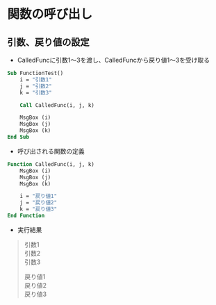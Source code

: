 # 関数の呼び出し  

## 引数、戻り値の設定  
* CalledFuncに引数1～3を渡し、CalledFuncから戻り値1～3を受け取る
```vb
Sub FunctionTest()
    i = "引数1"
    j = "引数2"
    k = "引数3"

    Call CalledFunc(i, j, k)

    MsgBox (i)
    MsgBox (j)
    MsgBox (k)
End Sub
```
* 呼び出される関数の定義
```vb
Function CalledFunc(i, j, k)
    MsgBox (i)
    MsgBox (j)
    MsgBox (k)

    i = "戻り値1"
    j = "戻り値2"
    k = "戻り値3"
End Function
```
* 実行結果
> 引数1  
引数2  
引数3  
> 
> 戻り値1  
戻り値2  
戻り値3
